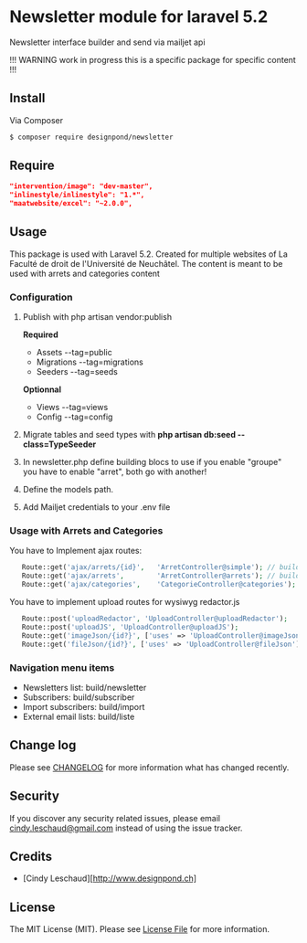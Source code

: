 # Newsletter module for laravel 5.2

Newsletter interface builder and send via mailjet api

!!! WARNING work in progress this is a specific package for specific content !!!

## Install

Via Composer

``` bash
$ composer require designpond/newsletter
```

## Require

``` json
"intervention/image": "dev-master",
"inlinestyle/inlinestyle": "1.*",
"maatwebsite/excel": "~2.0.0",
```

## Usage

This package is used with Laravel 5.2.
Created for multiple websites of La Faculté de droit de l'Université de Neuchâtel.
The content is meant to be used with arrets and categories content

### Configuration

1. Publish  with php artisan vendor:publish

     **Required**
     + Assets --tag=public 
     + Migrations --tag=migrations
     + Seeders --tag=seeds
     
     **Optionnal**
     + Views --tag=views
     + Config --tag=config  
 
2. Migrate tables and seed types with **php artisan db:seed --class=TypeSeeder** 
3. In newsletter.php define building blocs to use if you enable "groupe" you have to enable "arret", both go with another!
4. Define the models path.
5. Add Mailjet credentials to your .env file

### Usage with Arrets and Categories

You have to Implement ajax routes:
``` php
   Route::get('ajax/arrets/{id}',   'ArretController@simple'); // build.js
   Route::get('ajax/arrets',        'ArretController@arrets'); // build.js
   Route::get('ajax/categories',    'CategorieController@categories'); // utils.js
```

You have to implement upload routes for wysiwyg redactor.js

```php
   Route::post('uploadRedactor', 'UploadController@uploadRedactor');
   Route::post('uploadJS', 'UploadController@uploadJS');
   Route::get('imageJson/{id?}', ['uses' => 'UploadController@imageJson']);
   Route::get('fileJson/{id?}', ['uses' => 'UploadController@fileJson']);
```

### Navigation menu items

+ Newsletters list: build/newsletter
+ Subscribers: build/subscriber
+ Import subscribers: build/import
+ External email lists: build/liste

## Change log

Please see [CHANGELOG](CHANGELOG.md) for more information what has changed recently.

## Security

If you discover any security related issues, please email cindy.leschaud@gmail.com instead of using the issue tracker.

## Credits

- [Cindy Leschaud][http://www.designpond.ch]

## License

The MIT License (MIT). Please see [License File](LICENSE.md) for more information.

[link-downloads]: https://packagist.org/packages/:vendor/:package_name
[link-author]: https://github.com/DesignPond
